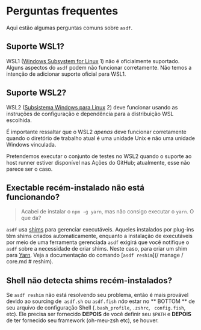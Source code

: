 # Perguntas frequentes

Aqui estão algumas perguntas comuns sobre `asdf`.

## Suporte WSL1?

WSL1 ([Windows Subsystem for Linux](https://en.wikipedia.org/wiki/Windows_Subsystem_for_Linux) 1) não é oficialmente suportado. Alguns aspectos do `asdf` podem não funcionar corretamente. Não temos a intenção de adicionar suporte oficial para WSL1.

## Suporte WSL2?

WSL2 ([Subsistema Windows para Linux](https://en.wikipedia.org/wiki/Windows_Subsystem_for_Linux#WSL_2) 2) deve funcionar usando as instruções de configuração e dependência para a distribuição WSL escolhida.

É importante ressaltar que o WSL2 _apenas_ deve funcionar corretamente quando o diretório de trabalho atual é uma unidade Unix e não uma unidade Windows vinculada.

Pretendemos executar o conjunto de testes no WSL2 quando o suporte ao host runner estiver disponível nas Ações do GitHub; atualmente, esse não parece ser o caso.

## Exectable recém-instalado não está funcionando?

> Acabei de instalar o `npm -g yarn`, mas não consigo executar o `yarn`. O que da?

`asdf` usa [shims](<https://en.wikipedia.org/wiki/Shim_(computing)>) para gerenciar executáveis. Aqueles instalados por plug-ins têm shims criados automaticamente, enquanto a instalação de executáveis ​​por meio de uma ferramenta gerenciada `asdf` exigirá que você notifique o` asdf` sobre a necessidade de criar shims. Neste caso, para criar um shim para [Yarn](https://yarnpkg.com/). Veja a documentação do comando [`asdf reshim`](/ manage / core.md # reshim).

## Shell não detecta shims recém-instalados?

Se `asdf reshim` não está resolvendo seu problema, então é mais provável devido ao sourcing de` asdf.sh` ou `asdf.fish` _não_ estar no ** BOTTOM ** de seu arquivo de configuração Shell (`.bash_profile`, `.zshrc`, ` config.fish`, etc). Ele precisa ser fornecido **DEPOIS** de você definir seu `$PATH` e **DEPOIS** de ter fornecido seu framework (oh-meu-zsh etc), se houver.
